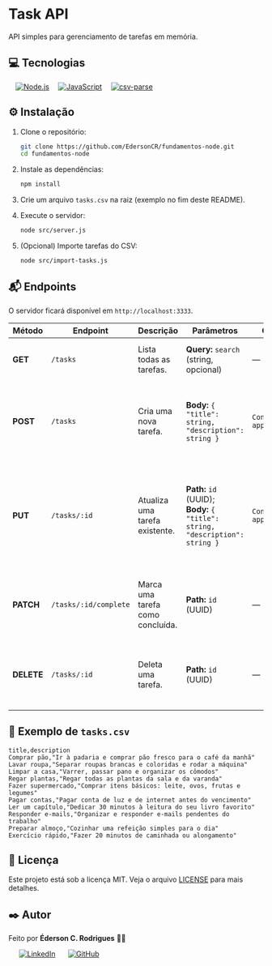 # Task API

API simples para gerenciamento de tarefas em memória.


## 💻 Tecnologias

&ensp;&ensp;[![Node.js](https://img.shields.io/badge/Node.js-339933?style=for-the-badge&logo=node.js&logoColor=white)](https://nodejs.org/pt)
&ensp;&ensp;[![JavaScript](https://img.shields.io/badge/JavaScript-F7DF1E?style=for-the-badge&logo=javascript&logoColor=black)](https://www.javascript.com/)
&ensp;&ensp;[![csv-parse](https://img.shields.io/badge/csv--parse-1B8B00?style=for-the-badge&logo=csv&logoColor=white)](https://csv.js.org/parse)

## ⚙️ Instalação

1. Clone o repositório:

   ```bash
   git clone https://github.com/EdersonCR/fundamentos-node.git
   cd fundamentos-node
   ```

2. Instale as dependências:

   ```bash
   npm install
   ```

3. Crie um arquivo `tasks.csv` na raiz (exemplo no fim deste README).

4. Execute o servidor:

   ```bash
   node src/server.js
   ```

5. (Opcional) Importe tarefas do CSV:

   ```bash
   node src/import-tasks.js
   ```

## 📬 Endpoints

O servidor ficará disponível em `http://localhost:3333`.

| Método | Endpoint              | Descrição                       | Parâmetros                                                          | Cabeçalhos                       | Respostas                                                                                                 |
| ------ | --------------------- | ------------------------------- | ------------------------------------------------------------------- | -------------------------------- | --------------------------------------------------------------------------------------------------------- |
| **GET**    | `/tasks`              | Lista todas as tarefas.          | **Query:** `search` (string, opcional)                                  | —                                | `200 OK` – Array de objetos Task.                                                                          |
|**POST**   | `/tasks`              | Cria uma nova tarefa.            | **Body:** `{ "title": string, "description": string }`                    | `Content-Type: application/json` | `201 Created` – Criado com sucesso;<br>`400 Bad Request` – Body inválido.                                     |
| **PUT**    | `/tasks/:id`          | Atualiza uma tarefa existente.   | **Path:** `id` (UUID);<br>**Body:** `{ "title": string, "description": string }` | `Content-Type: application/json` | `204 No Content` – Atualizado;<br>`400 Bad Request` – Body inválido;<br>`404 Not Found` – Tarefa não encontrada. |
| **PATCH**  | `/tasks/:id/complete` | Marca uma tarefa como concluída. | **Path:** `id` (UUID)                                                   | —                                | `204 No Content` – Marcado;<br>`404 Not Found` – Tarefa não encontrada.                                       |
| **DELETE** | `/tasks/:id`          | Deleta uma tarefa.               | **Path:** `id` (UUID)                                                   | —                                | `204 No Content` – Deletado;<br>`404 Not Found` – Tarefa não encontrada.                                      |


## 📝 Exemplo de `tasks.csv`

```csv
title,description
Comprar pão,"Ir à padaria e comprar pão fresco para o café da manhã"
Lavar roupa,"Separar roupas brancas e coloridas e rodar a máquina"
Limpar a casa,"Varrer, passar pano e organizar os cômodos"
Regar plantas,"Regar todas as plantas da sala e da varanda"
Fazer supermercado,"Comprar itens básicos: leite, ovos, frutas e legumes"
Pagar contas,"Pagar conta de luz e de internet antes do vencimento"
Ler um capítulo,"Dedicar 30 minutos à leitura do seu livro favorito"
Responder e-mails,"Organizar e responder e-mails pendentes do trabalho"
Preparar almoço,"Cozinhar uma refeição simples para o dia"
Exercício rápido,"Fazer 20 minutos de caminhada ou alongamento"
```


## 📜 Licença

Este projeto está sob a licença MIT. Veja o arquivo [LICENSE](./LICENSE.md) para mais detalhes.

## ✒️ Autor
Feito por **Éderson C. Rodrigues** 🏳️‍🌈

&ensp;&ensp;&ensp;[![LinkedIn](https://img.shields.io/badge/linkedin-%230077B5.svg?style=for-the-badge&logo=linkedin&logoColor=white)](https://linkedin.com/in/edersoncr) 
&ensp;&ensp;&ensp;[![GitHub](https://img.shields.io/badge/github-%23121011.svg?style=for-the-badge&logo=github&logoColor=white)](https://github.com/EdersonCR)
